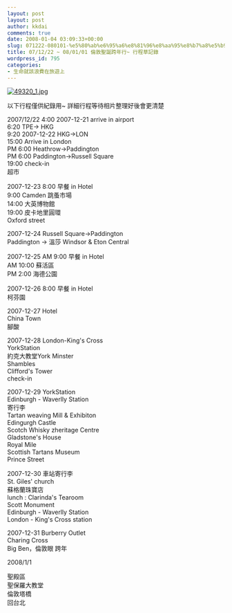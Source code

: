 ```yaml
---
layout: post
layout: post
author: kkdai
comments: true
date: 2008-01-04 03:09:33+00:00
slug: 071222-080101-%e5%80%ab%e6%95%a6%e8%81%96%e8%aa%95%e8%b7%a8%e5%b9%b4%e8%a1%8c-%e8%a1%8c%e7%a8%8b%e8%8d%89%e8%a8%98%e9%8c%84
title: 07/12/22 ~ 08/01/01 倫敦聖誕跨年行~ 行程草記錄
wordpress_id: 795
categories:
- 生命就該浪費在旅遊上
---
```


[![49320_1.jpg](http://farm3.static.flickr.com/2279/2162837533_bfd891abe8.jpg)](http://www.flickr.com/photos/27643002@N00/2162837533/)

以下行程僅供紀錄用~ 詳細行程等待相片整理好後會更清楚

2007/12/22 4:00 2007-12-21 arrive in airport  
6:20 TPE→ HKG  
9:20 2007-12-22 HKG→LON  
15:00 Arrive in London  
PM 6:00 Heathrow→Paddington  
PM 6:00 Paddington→Russell Square  
19:00 check-in  
超市  


2007-12-23 8:00 早餐 in Hotel  
9:00 Camden 跳蚤市場  
14:00 大英博物館  
19:00 皮卡地里圓環  
Oxford street  


2007-12-24 Russell Square->Paddington  
Paddington -> 溫莎 Windsor & Eton Central

2007-12-25 AM 9:00 早餐 in Hotel  
AM 10:00 蘇活區  
PM 2:00 海德公園  
  
2007-12-26 8:00 早餐 in Hotel  
柯芬園  
  
2007-12-27 Hotel  
China Town  
腳酸

2007-12-28 London-King's Cross  
YorkStation  
約克大教堂York Minster  
Shambles  
Clifford's Tower  
check-in  


2007-12-29 YorkStation  
Edinburgh - Waverlly Station  
寄行李  
Tartan weaving Mill & Exhibiton  
Edingurgh Castle  
Scotch Whisky zheritage Centre  
Gladstone's House  
Royal Mile  
Scottish Tartans Museum  
Prince Street  


2007-12-30 車站寄行李  
St. Giles' church  
蘇格蘭珠寶店  
lunch : Clarinda's Tearoom  
Scott Monument  
Edinburgh - Waverlly Station  
London - King's Cross station  


2007-12-31 Burberry Outlet  
Charing Cross  
Big Ben，倫敦眼 跨年  


2008/1/1

聖殿區  
聖保羅大教堂  
倫敦塔橋  
回台北
